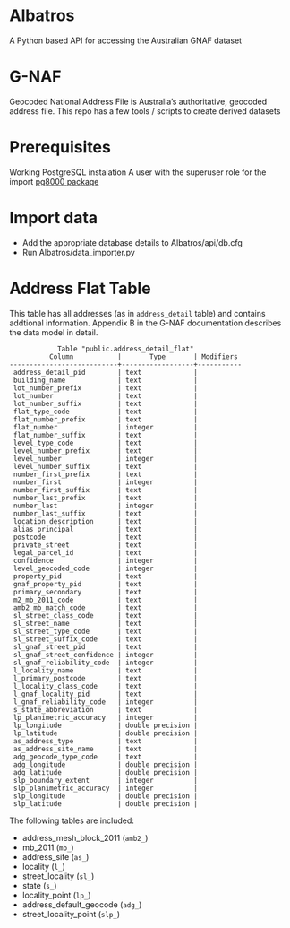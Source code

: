 # Albatros
A Python based API for accessing the Australian GNAF dataset

# G-NAF
Geocoded National Address File is Australia’s authoritative, geocoded address file. This repo has a few tools / scripts to create derived datasets

# Prerequisites

Working PostgreSQL instalation
A user with the superuser role for the import
[pg8000 package](https://pypi.python.org/pypi/pg8000)

# Import data

 - Add the appropriate database details to Albatros/api/db.cfg
 - Run Albatros/data_importer.py

# Address Flat Table

This table has all addresses (as in `address_detail` table) and contains addtional information. Appendix B in the G-NAF documentation describes the data model in detail.

```
            Table "public.address_detail_flat"
          Column           |       Type       | Modifiers 
---------------------------+------------------+-----------
 address_detail_pid        | text             | 
 building_name             | text             | 
 lot_number_prefix         | text             | 
 lot_number                | text             | 
 lot_number_suffix         | text             | 
 flat_type_code            | text             | 
 flat_number_prefix        | text             | 
 flat_number               | integer          | 
 flat_number_suffix        | text             | 
 level_type_code           | text             | 
 level_number_prefix       | text             | 
 level_number              | integer          | 
 level_number_suffix       | text             | 
 number_first_prefix       | text             | 
 number_first              | integer          | 
 number_first_suffix       | text             | 
 number_last_prefix        | text             | 
 number_last               | integer          | 
 number_last_suffix        | text             | 
 location_description      | text             | 
 alias_principal           | text             | 
 postcode                  | text             | 
 private_street            | text             | 
 legal_parcel_id           | text             | 
 confidence                | integer          | 
 level_geocoded_code       | integer          | 
 property_pid              | text             | 
 gnaf_property_pid         | text             | 
 primary_secondary         | text             | 
 m2_mb_2011_code           | text             | 
 amb2_mb_match_code        | text             | 
 sl_street_class_code      | text             | 
 sl_street_name            | text             | 
 sl_street_type_code       | text             | 
 sl_street_suffix_code     | text             | 
 sl_gnaf_street_pid        | text             | 
 sl_gnaf_street_confidence | integer          | 
 sl_gnaf_reliability_code  | integer          | 
 l_locality_name           | text             | 
 l_primary_postcode        | text             | 
 l_locality_class_code     | text             | 
 l_gnaf_locality_pid       | text             | 
 l_gnaf_reliability_code   | integer          | 
 s_state_abbreviation      | text             | 
 lp_planimetric_accuracy   | integer          | 
 lp_longitude              | double precision | 
 lp_latitude               | double precision | 
 as_address_type           | text             | 
 as_address_site_name      | text             | 
 adg_geocode_type_code     | text             | 
 adg_longitude             | double precision | 
 adg_latitude              | double precision | 
 slp_boundary_extent       | integer          | 
 slp_planimetric_accuracy  | integer          | 
 slp_longitude             | double precision | 
 slp_latitude              | double precision | 
```

The following tables are included:

- address_mesh_block_2011 (`amb2_`)
- mb_2011 (`mb_`)
- address_site (`as_`)
- locality (`l_`)
- street_locality (`sl_`)
- state (`s_`)
- locality_point (`lp_`)
- address_default_geocode (`adg_`)
- street_locality_point (`slp_`)